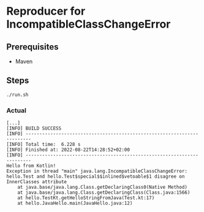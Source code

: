 # Reproducer for IncompatibleClassChangeError

## Prerequisites
* Maven

## Steps

  ```bash
  ./run.sh
  ```

### Actual

```
[...]
[INFO] BUILD SUCCESS
[INFO] ------------------------------------------------------------------------
[INFO] Total time:  6.228 s
[INFO] Finished at: 2022-08-22T14:28:52+02:00
[INFO] ------------------------------------------------------------------------
Hello from Kotlin!
Exception in thread "main" java.lang.IncompatibleClassChangeError: hello.Test and hello.Test$special$$inlined$vetoable$1 disagree on InnerClasses attribute
	at java.base/java.lang.Class.getDeclaringClass0(Native Method)
	at java.base/java.lang.Class.getDeclaringClass(Class.java:1566)
	at hello.TestKt.getHelloStringFromJava(Test.kt:17)
	at hello.JavaHello.main(JavaHello.java:12)
```
